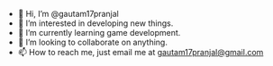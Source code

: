 - 👋 Hi, I’m @gautam17pranjal
- 👀 I’m interested in developing new things.
- 🌱 I’m currently learning game development.
- 💞️ I’m looking to collaborate on anything.
- 📫 How to reach me, just email me at gautam17pranjal@gmail.com

<!---
gautam17pranjal/gautam17pranjal is a ✨ special ✨ repository because its `README.md` (this file) appears on your GitHub profile.
You can click the Preview link to take a look at your changes.
--->
